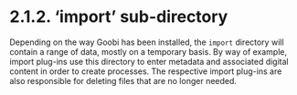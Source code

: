 # 2.1.2. ‘import’ sub-directory

Depending on the way Goobi has been installed, the `import` directory will contain a range of data, mostly on a temporary basis. By way of example, import plug-ins use this directory to enter metadata and associated digital content in order to create processes. The respective import plug-ins are also responsible for deleting files that are no longer needed.

